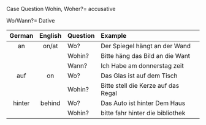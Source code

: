 
Case Question
Wohin, Woher?= accusative

Wo/Wann?= Dative


|German|English|Question|Example|
|:--------:|:--------:|:--------|:--------|
|an| on/at | Wo?    |Der Spiegel hängt an der Wand   |
|  |       | Wohin? | Bitte häng das Bild an die Want|
|  |       |Wann?   |Ich Habe am donnerstag zeit     |
|auf | on | Wo?   |Das Glas ist auf dem Tisch         |
|    |    | Wohin?|Bitte stell die Kerze auf das Regal|
|hinter |behind | Wo? | Das Auto ist hinter Dem Haus|
|||Wohin?| bitte fahr hinter die bibliothek|
